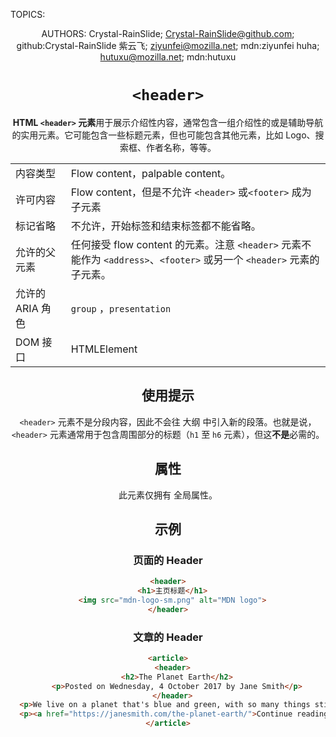 TOPICS: <header>
AUTHORS: Crystal-RainSlide; Crystal-RainSlide@github.com; github:Crystal-RainSlide
         紫云飞; ziyunfei@mozilla.net; mdn:ziyunfei
         huha; hutuxu@mozilla.net; mdn:hutuxu

# `<header>`

**HTML `<header>` 元素**用于展示介绍性内容，通常包含一组介绍性的或是辅助导航的实用元素。它可能包含一些标题元素，但也可能包含其他元素，比如 Logo、搜索框、作者名称，等等。

|||
| -- | --|
| 内容类型 | Flow content，palpable content。|
| 许可内容 | Flow content，但是不允许 `<header>` 或`<footer>` 成为子元素 |
| 标记省略 | 不允许，开始标签和结束标签都不能省略。|
| 允许的父元素 | 任何接受 flow content 的元素。注意 `<header>` 元素不能作为 `<address>`、`<footer>` 或另一个 `<header>` 元素的子元素。|
| 允许的 ARIA 角色 | `group` ，`presentation` |
| DOM 接口 | HTMLElement |

## 使用提示

`<header>` 元素不是分段内容，因此不会往 大纲 中引入新的段落。也就是说，`<header>` 元素通常用于包含周围部分的标题（`h1` 至 `h6` 元素），但这**不是**必需的。

## 属性

此元素仅拥有 全局属性。

## 示例

### 页面的 Header

```html
<header>
  <h1>主页标题</h1>
  <img src="mdn-logo-sm.png" alt="MDN logo">
</header>
```

### 文章的 Header

```html
<article>
  <header>
    <h2>The Planet Earth</h2>
    <p>Posted on Wednesday, 4 October 2017 by Jane Smith</p>
  </header>
  <p>We live on a planet that's blue and green, with so many things still unseen.</p>
  <p><a href="https://janesmith.com/the-planet-earth/">Continue reading....</a></p>
</article>
```

